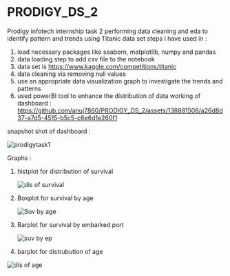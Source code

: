 # PRODIGY_DS_2
Prodigy infotech internship task 2 performing data cleaning and eda to identify pattern and trends using Titanic data set
steps I have used in : 
1) load necessary packages like seaborn, matplotlib, numpy and pandas
2) data loading step to add csv file to the notebook
3) data set is https://www.kaggle.com/competitions/titanic
4) data cleaning via removing null values
5) use an appropriate data visualization graph to investigate the trends and patterns
6) used powerBI tool to enhance the distribution of data 
working of dashboard :
https://github.com/anuj7860/PRODIGY_DS_2/assets/138881508/a26d8d37-a7d5-4515-b5c5-c6e6d1e260f1

snapshot shot of dashboard :

![prodigytask1](https://github.com/anuj7860/PRODIGY_DS_2/assets/138881508/4258ac70-a294-474c-88a4-fad5972d17fd)

Graphs :


1) histplot for distribution of survival

   ![dis of survival](https://github.com/anuj7860/PRODIGY_DS_2/assets/138881508/8e0c84b6-bdea-4f52-bb7c-f41f82322b77)
2) Boxplot for survival by age

   
   ![Suv by age](https://github.com/anuj7860/PRODIGY_DS_2/assets/138881508/07fb1c7b-cdcf-4569-adb3-ef506c0c74f4)
3) Barplot for survival by embarked port

   
   ![suv by ep](https://github.com/anuj7860/PRODIGY_DS_2/assets/138881508/7dbf973f-4ff5-4998-a938-84b1738d6d55)
4) barplot for distrubution of age

   
  ![dis of age](https://github.com/anuj7860/PRODIGY_DS_2/assets/138881508/10237e2f-75a7-4b17-8678-2ee96cf93d69)

